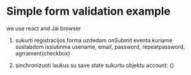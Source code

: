 # Simple form validation example

we use react and Jai browser

1. sukurti registracijos forma uzdedam onSubmit eventa kuriame sustabdom issiutinma
   usename, email, password, repeatpassword, agrrament(checkbox)

2. sinchronizuoti laukus su save state sukurtu objektu account: {}
